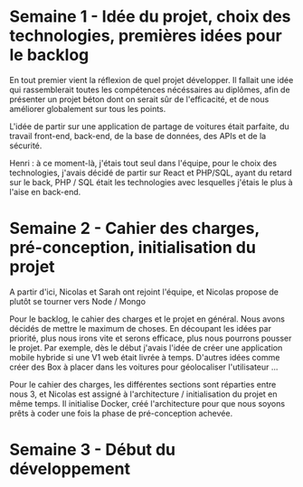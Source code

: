 # Semaine 1 - Idée du projet, choix des technologies, premières idées pour le backlog

En tout premier vient la réflexion de quel projet développer. Il fallait une idée qui rassemblerait toutes les compétences nécéssaires au diplômes, afin de présenter un projet béton dont on serait sûr de l'efficacité, et de nous améliorer globalement sur tous les points.

L'idée de partir sur une application de partage de voitures était parfaite, du travail front-end, back-end, de la base de données, des APIs et de la sécurité.

Henri : à ce moment-là, j'étais tout seul dans l'équipe, pour le choix des technologies, j'avais décidé de partir sur React et PHP/SQL, ayant du retard sur le back, PHP / SQL était les technologies avec lesquelles j'étais le plus à l'aise en back-end.

# Semaine 2 - Cahier des charges, pré-conception, initialisation du projet

A partir d'ici, Nicolas et Sarah ont rejoint l'équipe, et Nicolas propose de plutôt se tourner vers Node / Mongo

Pour le backlog, le cahier des charges et le projet en général. Nous avons décidés de mettre le maximum de choses. En découpant les idées par priorité, plus nous irons vite et serons efficace, plus nous pourrons pousser le projet. Par exemple, dès le début j'avais l'idée de créer une application mobile hybride si une V1 web était livrée à temps. D'autres idées comme créer des Box à placer dans les voitures pour géolocaliser l'utilisateur ...

Pour le cahier des charges, les différentes sections sont réparties entre nous 3, et Nicolas est assigné à l'architecture / initialisation du projet en même temps. Il initialise Docker, créé l'architecture pour que nous soyons prêts à coder une fois la phase de pré-conception achevée.

# Semaine 3 - Début du développement
